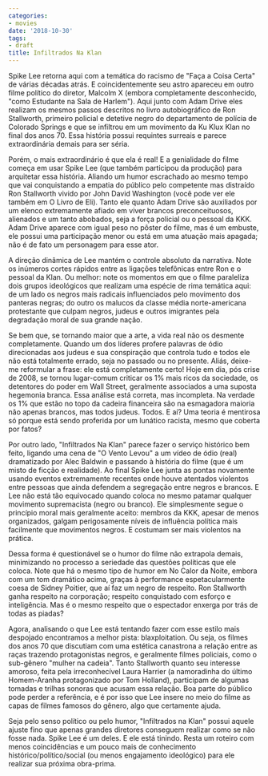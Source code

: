 ```yaml
---
categories:
- movies
date: '2018-10-30'
tags:
- draft
title: Infiltrados Na Klan
---
```


Spike Lee retorna aqui com a temática do racismo de "Faça a Coisa Certa" de várias décadas atrás. E coincidentemente seu astro apareceu em outro filme político do diretor, Malcolm X (embora completamente desconhecido, "como Estudante na Sala de Harlem"). Aqui junto com Adam Drive eles realizam os mesmos passos descritos no livro autobiográfico de Ron Stallworth, primeiro policial e detetive negro do departamento de polícia de Colorado Springs e que se infiltrou em um movimento da Ku Klux Klan no final dos anos 70. Essa história possui requintes surreais e parece extraordinária demais para ser séria.

Porém, o mais extraordinário é que ela é real! E a genialidade do filme começa em usar Spike Lee (que também participou da produção) para arquitetar essa história. Aliando um humor escrachado ao mesmo tempo que vai conquistando a empatia do público pelo competente mas distraído Ron Stallworth vivido por John David Washington (você pode ver ele também em O Livro de Eli). Tanto ele quanto Adam Drive são auxiliados por um elenco extremamente afiado em viver brancos preconceituosos, alienados e um tanto abobados, seja a força policial ou o pessoal da KKK. Adam Drive aparece com igual peso no pôster do filme, mas é um embuste, ele possui uma participação menor ou está em uma atuação mais apagada; não é de fato um personagem para esse ator.

A direção dinâmica de Lee mantém o controle absoluto da narrativa. Note os inúmeros cortes rápidos entre as ligações telefônicas entre Ron e o pessoal da Klan. Ou melhor: note os momentos em que o filme paraleliza dois grupos ideológicos que realizam uma espécie de rima temática aqui: de um lado os negros mais radicais influenciados pelo movimento dos panteras negras; do outro os malucos da classe média norte-americana protestante que culpam negros, judeus e outros imigrantes pela degradação moral de sua grande nação.

Se bem que, se tornando maior que a arte, a vida real não os desmente completamente. Quando um dos líderes profere palavras de ódio direcionadas aos judeus e sua conspiração que controla tudo e todos ele não está totalmente errado, seja no passado ou no presente. Aliás, deixe-me reformular a frase: ele está completamente certo! Hoje em dia, pós crise de 2008, se tornou lugar-comum criticar os 1% mais ricos da sociedade, os detentores do poder em Wall Street, geralmente associados a uma suposta hegemonia branca. Essa análise está correta, mas incompleta. Na verdade os 1% que estão no topo da cadeira financeira são na esmagadora maioria não apenas brancos, mas todos judeus. Todos. E aí? Uma teoria é mentirosa só porque está sendo proferida por um lunático racista, mesmo que coberta por fatos?

Por outro lado, "Infiltrados Na Klan" parece fazer o serviço histórico bem feito, ligando uma cena de "O Vento Levou" a um vídeo de ódio (real) dramatizado por Alec Baldwin e passando à história do filme (que é um misto de ficção e realidade). Ao final Spike Lee junta as pontas novamente usando eventos extremamente recentes onde houve atentados violentos entre pessoas que ainda defendem a segregação entre negros e brancos. E Lee não está tão equivocado quando coloca no mesmo patamar qualquer movimento supremacista (negro ou branco). Ele simplesmente segue o princípio moral mais geralmente aceito: membros da KKK, apesar de menos organizados, galgam perigosamente níveis de influência política mais facilmente que movimentos negros. E costumam ser mais violentos na prática.

Dessa forma é questionável se o humor do filme não extrapola demais, minimizando no processo a seriedade das questões políticas que ele coloca. Note que há o mesmo tipo de humor em No Calor da Noite, embora com um tom dramático acima, graças à performance espetacularmente coesa de Sidney Poitier, que aí faz um negro de respeito. Ron Stallworth ganha respeito na corporação; respeito conquistado com esforço e inteligência. Mas é o mesmo respeito que o espectador enxerga por trás de todas as piadas?

Agora, analisando o que Lee está tentando fazer com esse estilo mais despojado encontramos a melhor pista: blaxploitation. Ou seja, os filmes dos anos 70 que discutiam com uma estética canastrona a relação entre as raças trazendo protagonistas negros, e geralmente filmes policiais, como o sub-gênero "mulher na cadeia". Tanto Stallworth quanto seu interesse amoroso, feita pela irreconhecível Laura Harrier (a namoradinha do último Homem-Aranha protagonizado por Tom Holland), participam de algumas tomadas e trilhas sonoras que acusam essa relação. Boa parte do público pode perder a referência, e é por isso que Lee insere no meio do filme as capas de filmes famosos do gênero, algo que certamente ajuda.

Seja pelo senso político ou pelo humor, "Infiltrados na Klan" possui aquele ajuste fino que apenas grandes diretores conseguem realizar como se não fosse nada. Spike Lee é um deles. E ele está tinindo. Resta um roteiro com menos coincidências e um pouco mais de conhecimento histórico/político/social (ou menos engajamento ideológico) para ele realizar sua próxima obra-prima.